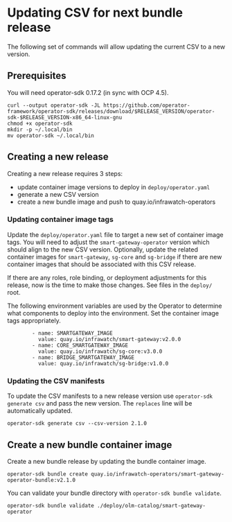# Updating CSV for next bundle release

The following set of commands will allow updating the current CSV to a new
version.

## Prerequisites

You will need operator-sdk 0.17.2 (in sync with OCP 4.5).

```
curl --output operator-sdk -JL https://github.com/operator-framework/operator-sdk/releases/download/$RELEASE_VERSION/operator-sdk-$RELEASE_VERSION-x86_64-linux-gnu
chmod +x operator-sdk
mkdir -p ~/.local/bin
mv operator-sdk ~/.local/bin
```

## Creating a new release

Creating a new release requires 3 steps:

* update container image versions to deploy in `deploy/operator.yaml`
* generate a new CSV version
* create a new bundle image and push to quay.io/infrawatch-operators

### Updating container image tags

Update the `deploy/operator.yaml` file to target a new set of container image
tags. You will need to adjust the `smart-gateway-operator` version which should
align to the new CSV version. Optionally, update the related container images
for `smart-gateway`, `sg-core` and `sg-bridge` if there are new container
images that should be associated with this CSV release.

If there are any roles, role binding, or deployment adjustments for this
release, now is the time to make those changes. See files in the `deploy/`
root.

The following environment variables are used by the Operator to determine what
components to deploy into the environment. Set the container image tags
appropriately.

```
        - name: SMARTGATEWAY_IMAGE
          value: quay.io/infrawatch/smart-gateway:v2.0.0
        - name: CORE_SMARTGATEWAY_IMAGE
          value: quay.io/infrawatch/sg-core:v3.0.0
        - name: BRIDGE_SMARTGATEWAY_IMAGE
          value: quay.io/infrawatch/sg-bridge:v1.0.0
```

### Updating the CSV manifests

To update the CSV manifests to a new release version use `operator-sdk
generate csv` and pass the new version. The `replaces` line will be
automatically updated.

```
operator-sdk generate csv --csv-version 2.1.0
```

## Create a new bundle container image

Create a new bundle release by updating the bundle container image.

```
operator-sdk bundle create quay.io/infrawatch-operators/smart-gateway-operator-bundle:v2.1.0
```

You can validate your bundle directory with `operator-sdk bundle validate`.

```
operator-sdk bundle validate ./deploy/olm-catalog/smart-gateway-operator
```
